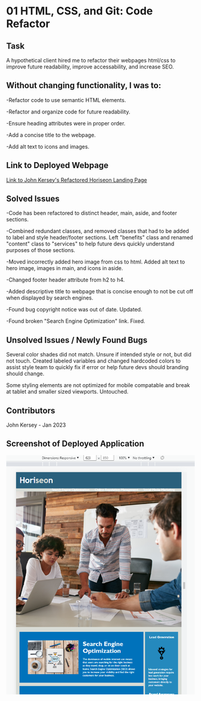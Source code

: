 # 01 HTML, CSS, and Git: Code Refactor

## Task

A hypothetical client hired me to refactor their webpages html/css to improve future readability, improve accessability, and increase SEO. 

## Without changing functionality, I was to:

-Refactor code to use semantic HTML elements.

-Refactor and organize code for future readability.

-Ensure heading attributes were in proper order.

-Add a concise title to the webpage.

-Add alt text to icons and images.

## Link to Deployed Webpage

[Link to John Kersey's Refactored Horiseon Landing Page](https://johnkersey2.github.io/Refactored-Horiseon-landing-page/)

## Solved Issues 

-Code has been refactored to distinct header, main, aside, and footer sections. 

-Combined redundant classes, and removed classes that had to be added to label and style header/footer sections. Left "benefits" class and renamed "content" class to "services" to help future devs quickly understand purposes of those sections. 

-Moved incorrectly added hero image from css to html. Added alt text to hero image, images in main, and icons in aside. 

-Changed footer header attribute from h2 to h4. 

-Added descriptive title to webpage that is concise enough to not be cut off when displayed by search engines.

-Found bug copyright notice was out of date. Updated. 

-Found broken "Search Engine Optimization" link. Fixed. 

## Unsolved Issues / Newly Found Bugs
Several color shades did not match. Unsure if intended style or not, but did not touch. Created labeled variables and changed hardcoded colors to assist style team to quickly fix if error or help future devs should branding should change. 

Some styling elements are not optimized for mobile compatable and break at tablet and smaller sized viewports. Untouched.

## Contributors 
John Kersey - Jan 2023

## Screenshot of Deployed Application 

![Screenshot of Horiseon's Webpage with original, untouched styling](./Assets/images/horiseonRefactorScreenshot.PNG)